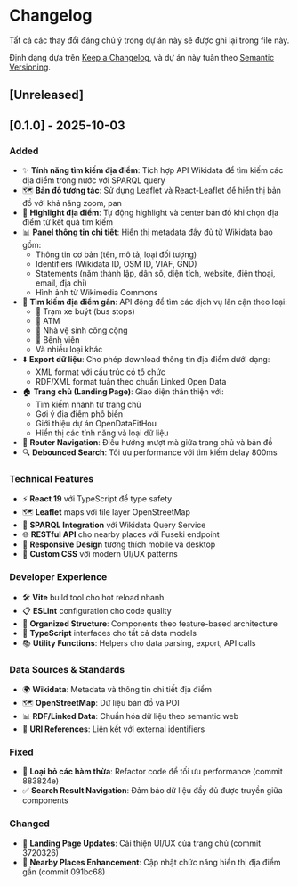 # Changelog

Tất cả các thay đổi đáng chú ý trong dự án này sẽ được ghi lại trong file này.

Định dạng dựa trên [Keep a Changelog](https://keepachangelog.com/en/1.1.0/),
và dự án này tuân theo [Semantic Versioning](https://semver.org/spec/v2.0.0.html).

## [Unreleased]

## [0.1.0] - 2025-10-03

### Added
- ✨ **Tính năng tìm kiếm địa điểm**: Tích hợp API Wikidata để tìm kiếm các địa điểm trong nước với SPARQL query
- 🗺️ **Bản đồ tương tác**: Sử dụng Leaflet và React-Leaflet để hiển thị bản đồ với khả năng zoom, pan
- 📍 **Highlight địa điểm**: Tự động highlight và center bản đồ khi chọn địa điểm từ kết quả tìm kiếm
- 📊 **Panel thông tin chi tiết**: Hiển thị metadata đầy đủ từ Wikidata bao gồm:
  - Thông tin cơ bản (tên, mô tả, loại đối tượng)
  - Identifiers (Wikidata ID, OSM ID, VIAF, GND)
  - Statements (năm thành lập, dân số, diện tích, website, điện thoại, email, địa chỉ)
  - Hình ảnh từ Wikimedia Commons
- 🔄 **Tìm kiếm địa điểm gần**: API động để tìm các dịch vụ lân cận theo loại:
  - 🚌 Trạm xe buýt (bus stops)
  - 🏧 ATM
  - 🚻 Nhà vệ sinh công cộng
  - 🏥 Bệnh viện
  - Và nhiều loại khác
- ⬇️ **Export dữ liệu**: Cho phép download thông tin địa điểm dưới dạng:
  - XML format với cấu trúc có tổ chức
  - RDF/XML format tuân theo chuẩn Linked Open Data
- 🏠 **Trang chủ (Landing Page)**: Giao diện thân thiện với:
  - Tìm kiếm nhanh từ trang chủ
  - Gợi ý địa điểm phổ biến
  - Giới thiệu dự án OpenDataFitHou
  - Hiển thị các tính năng và loại dữ liệu
- 🎯 **Router Navigation**: Điều hướng mượt mà giữa trang chủ và bản đồ
- 🔍 **Debounced Search**: Tối ưu performance với tìm kiếm delay 800ms

### Technical Features
- ⚡ **React 19** với TypeScript để type safety
- 🗺️ **Leaflet** maps với tile layer OpenStreetMap
- 🔗 **SPARQL Integration** với Wikidata Query Service
- 🌐 **RESTful API** cho nearby places với Fuseki endpoint
- 📱 **Responsive Design** tương thích mobile và desktop
- 🎨 **Custom CSS** với modern UI/UX patterns

### Developer Experience
- 🛠️ **Vite** build tool cho hot reload nhanh
- 📋 **ESLint** configuration cho code quality
- 📂 **Organized Structure**: Components theo feature-based architecture
- 🔧 **TypeScript** interfaces cho tất cả data models
- 📚 **Utility Functions**: Helpers cho data parsing, export, API calls

### Data Sources & Standards
- 🌍 **Wikidata**: Metadata và thông tin chi tiết địa điểm
- 🗺️ **OpenStreetMap**: Dữ liệu bản đồ và POI
- 📊 **RDF/Linked Data**: Chuẩn hóa dữ liệu theo semantic web
- 🔗 **URI References**: Liên kết với external identifiers

### Fixed
- 🐛 **Loại bỏ các hàm thừa**: Refactor code để tối ưu performance (commit 883824e)
- ✅ **Search Result Navigation**: Đảm bảo dữ liệu đầy đủ được truyền giữa components

### Changed
- 🎨 **Landing Page Updates**: Cải thiện UI/UX của trang chủ (commit 3720326)
- 📍 **Nearby Places Enhancement**: Cập nhật chức năng hiển thị địa điểm gần (commit 091bc68)

